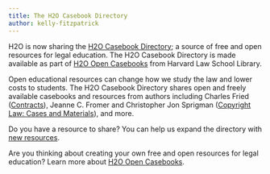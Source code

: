 ```yaml
---
title: The H2O Casebook Directory
author: kelly-fitzpatrick
---
```

H2O is now sharing the [H2O Casebook Directory](https://about.opencasebook.org/casebook-directory/); a source of free and open resources for legal education. The H2O Casebook Directory is made available as part of [H2O Open Casebooks](https://opencasebook.org/) from Harvard Law School Library.

Open educational resources can change how we study the law and lower costs to students. The H2O Casebook Directory shares open and freely available casebooks and resources from authors including Charles Fried ([Contracts](https://opencasebook.org/casebooks/477-contracts-casebook-digital-version/)), Jeanne C. Fromer and Christopher Jon Sprigman ([Copyright Law: Cases and Materials](http://www.copyrightbook.org/)), and more.

Do you have a resource to share? You can help us expand the directory with [new resources](https://forms.gle/odXVwPCnu5NxbLA19). 

Are you thinking about creating your own free and open resources for legal education? Learn more about [H2O Open Casebooks](https://opencasebook.org/). 
